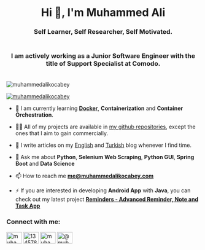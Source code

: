 <h1 align="center">Hi 👋, I'm Muhammed Ali</h1>

<h3 align="center">Self Learner, Self Researcher, Self Motivated.</br></br> </h3>

<h3 align="center">I am actively working as a Junior Software Engineer with the title of Support Specialist at Comodo. </br></br> </h3>

<p align="left"> <img src="https://komarev.com/ghpvc/?username=muhammedalikocabey&label=Profile%20views&color=0e75b6&style=flat" alt="muhammedalikocabey" /> </p>

<p align="left"> <a href="https://github.com/ryo-ma/github-profile-trophy"><img src="https://github-profile-trophy.vercel.app/?username=muhammedalikocabey" alt="muhammedalikocabey" /></a> </p>




<!-- 🔭 I’m currently working on [Natural Language Processing Graduate Project](https://github.com/muhammedalikocabey/Self-Taught/tree/master/Natural%20Language%20Processing) -->

- 🌱 I am currently learning **[Docker](https://www.udemy.com/course/adan-zye-docker/)**, **Containerization** and **Container Orchestration**.

- 👨‍💻 All of my projects are available in [my github repositories](https://github.com/muhammedalikocabey/), except the ones that I aim to gain commercially.

- 📝 I write articles on my [English](https://www.muhammedalikocabey.com/blog-en/) and [Turkish](https://www.muhammedalikocabey.com/blog-tr/) blog whenever I find time.

- 💬 Ask me about **Python**, **Selenium Web Scraping**, **Python GUI**, **Spring Boot** and **Data Science**

- 📫 How to reach me **me@muhammedalikocabey.com**

- ⚡ If you are interested in developing **Android App** with **Java**, you can check out my latest project **[Reminders - Advanced Reminder, Note and Task App](https://github.com/muhammedalikocabey/Reminders-Android-Application)**


<h3 align="left">Connect with me:</h3>
<p align="left">
<a href="https://linkedin.com/in/muhammedalikocabey" target="blank"><img align="center" src="https://cdn.jsdelivr.net/npm/simple-icons@3.0.1/icons/linkedin.svg" alt="muhammedalikocabey" height="30" width="40" /></a>
<a href="https://stackoverflow.com/users/13457877" target="blank"><img align="center" src="https://cdn.jsdelivr.net/npm/simple-icons@3.0.1/icons/stackoverflow.svg" alt="13457877" height="30" width="40" /></a>
<a href="https://kaggle.com/muhammedalikocabey" target="blank"><img align="center" src="https://cdn.jsdelivr.net/npm/simple-icons@3.0.1/icons/kaggle.svg" alt="muhammedalikocabey" height="30" width="40" /></a>
<a href="https://medium.com/@muhammedalikocabey" target="blank"><img align="center" src="https://cdn.jsdelivr.net/npm/simple-icons@3.0.1/icons/medium.svg" alt="@muhammedalikocabey" height="30" width="40" /></a>
</p>
